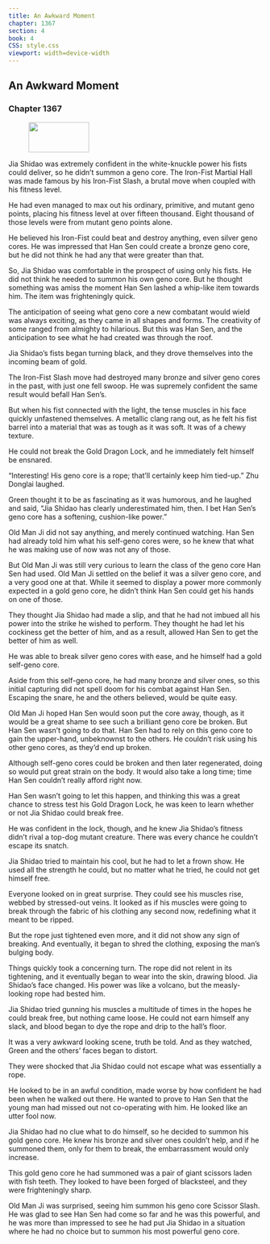 ```yaml
---
title: An Awkward Moment
chapter: 1367
section: 4
book: 4
CSS: style.css
viewport: width=device-width
---
```


## An Awkward Moment

### Chapter 1367

<figure>
	<img src="../Images/gem.gif" alt="" id="gem" width="120" height="60" />
</figure>

Jia Shidao was extremely confident in the white-knuckle power his fists could deliver, so he didn’t summon a geno core. The Iron-Fist Martial Hall was made famous by his Iron-Fist Slash, a brutal move when coupled with his fitness level.

He had even managed to max out his ordinary, primitive, and mutant geno points, placing his fitness level at over fifteen thousand. Eight thousand of those levels were from mutant geno points alone.

He believed his Iron-Fist could beat and destroy anything, even silver geno cores. He was impressed that Han Sen could create a bronze geno core, but he did not think he had any that were greater than that.

So, Jia Shidao was comfortable in the prospect of using only his fists. He did not think he needed to summon his own geno core. But he thought something was amiss the moment Han Sen lashed a whip-like item towards him. The item was frighteningly quick.

The anticipation of seeing what geno core a new combatant would wield was always exciting, as they came in all shapes and forms. The creativity of some ranged from almighty to hilarious. But this was Han Sen, and the anticipation to see what he had created was through the roof.

Jia Shidao’s fists began turning black, and they drove themselves into the incoming beam of gold.

The Iron-Fist Slash move had destroyed many bronze and silver geno cores in the past, with just one fell swoop. He was supremely confident the same result would befall Han Sen’s.

But when his fist connected with the light, the tense muscles in his face quickly unfastened themselves. A metallic clang rang out, as he felt his fist barrel into a material that was as tough as it was soft. It was of a chewy texture.

He could not break the Gold Dragon Lock, and he immediately felt himself be ensnared.

“Interesting! His geno core is a rope; that’ll certainly keep him tied-up.” Zhu Donglai laughed.

Green thought it to be as fascinating as it was humorous, and he laughed and said, “Jia Shidao has clearly underestimated him, then. I bet Han Sen’s geno core has a softening, cushion-like power.”

Old Man Ji did not say anything, and merely continued watching. Han Sen had already told him what his self-geno cores were, so he knew that what he was making use of now was not any of those.

But Old Man Ji was still very curious to learn the class of the geno core Han Sen had used. Old Man Ji settled on the belief it was a silver geno core, and a very good one at that. While it seemed to display a power more commonly expected in a gold geno core, he didn’t think Han Sen could get his hands on one of those.

They thought Jia Shidao had made a slip, and that he had not imbued all his power into the strike he wished to perform. They thought he had let his cockiness get the better of him, and as a result, allowed Han Sen to get the better of him as well.

He was able to break silver geno cores with ease, and he himself had a gold self-geno core.

Aside from this self-geno core, he had many bronze and silver ones, so this initial capturing did not spell doom for his combat against Han Sen. Escaping the snare, he and the others believed, would be quite easy.

Old Man Ji hoped Han Sen would soon put the core away, though, as it would be a great shame to see such a brilliant geno core be broken. But Han Sen wasn’t going to do that. Han Sen had to rely on this geno core to gain the upper-hand, unbeknownst to the others. He couldn’t risk using his other geno cores, as they’d end up broken.

Although self-geno cores could be broken and then later regenerated, doing so would put great strain on the body. It would also take a long time; time Han Sen couldn’t really afford right now.

Han Sen wasn’t going to let this happen, and thinking this was a great chance to stress test his Gold Dragon Lock, he was keen to learn whether or not Jia Shidao could break free.

He was confident in the lock, though, and he knew Jia Shidao’s fitness didn’t rival a top-dog mutant creature. There was every chance he couldn’t escape its snatch.

Jia Shidao tried to maintain his cool, but he had to let a frown show. He used all the strength he could, but no matter what he tried, he could not get himself free.

Everyone looked on in great surprise. They could see his muscles rise, webbed by stressed-out veins. It looked as if his muscles were going to break through the fabric of his clothing any second now, redefining what it meant to be ripped.

But the rope just tightened even more, and it did not show any sign of breaking. And eventually, it began to shred the clothing, exposing the man’s bulging body.

Things quickly took a concerning turn. The rope did not relent in its tightening, and it eventually began to wear into the skin, drawing blood. Jia Shidao’s face changed. His power was like a volcano, but the measly-looking rope had bested him.

Jia Shidao tried gunning his muscles a multitude of times in the hopes he could break free, but nothing came loose. He could not earn himself any slack, and blood began to dye the rope and drip to the hall’s floor.

It was a very awkward looking scene, truth be told. And as they watched, Green and the others’ faces began to distort.

They were shocked that Jia Shidao could not escape what was essentially a rope.

He looked to be in an awful condition, made worse by how confident he had been when he walked out there. He wanted to prove to Han Sen that the young man had missed out not co-operating with him. He looked like an utter fool now.

Jia Shidao had no clue what to do himself, so he decided to summon his gold geno core. He knew his bronze and silver ones couldn’t help, and if he summoned them, only for them to break, the embarrassment would only increase.

This gold geno core he had summoned was a pair of giant scissors laden with fish teeth. They looked to have been forged of blacksteel, and they were frighteningly sharp.

Old Man Ji was surprised, seeing him summon his geno core Scissor Slash. He was glad to see Han Sen had come so far and he was this powerful, and he was more than impressed to see he had put Jia Shidao in a situation where he had no choice but to summon his most powerful geno core.